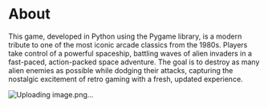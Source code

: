 # About

This game, developed in Python using the Pygame library, is a modern tribute to one of the most iconic arcade classics from the 1980s. Players take control of a powerful spaceship, battling waves of alien invaders in a fast-paced, action-packed space adventure. The goal is to destroy as many alien enemies as possible while dodging their attacks, capturing the nostalgic excitement of retro gaming with a fresh, updated experience.

![Uploading image.png…]()
